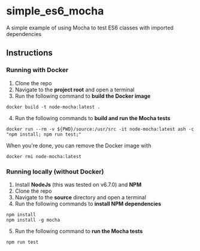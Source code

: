 # simple_es6_mocha
A simple example of using Mocha to test ES6 classes with imported dependencies


## Instructions

### Running with Docker

1. Clone the repo
2. Navigate to the **project root** and open a terminal
3. Run the following command to **build the Docker image**
```
docker build -t node-mocha:latest .
```
4. Run the following commands to **build and run the Mocha tests**
```
docker run --rm -v ${PWD}/source:/usr/src -it node-mocha:latest ash -c "npm install; npm run test;"
```

When you're done, you can remove the Docker image with
```
docker rmi node-mocha:latest
```

### Running locally (without Docker)

1. Install **NodeJs** (this was tested on v6.7.0) and **NPM**
2. Clone the repo
3. Navigate to the **source** directory and open a terminal
4. Run the following commands to **install NPM dependencies**
```
npm install
npm install -g mocha
```
5. Run the following command to **run the Mocha tests**
```
npm run test
```
